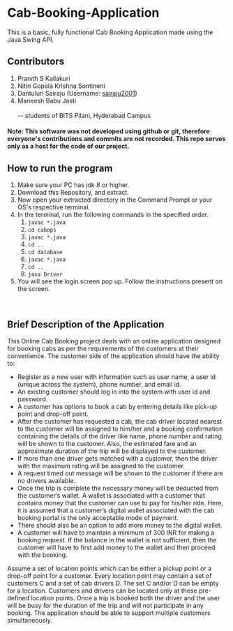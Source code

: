 # Cab-Booking-Application
This is a basic, fully functional Cab Booking Application made using the Java Swing API.

## Contributors
1. Pranith S Kallakuri
2. Nitin Gopala Krishna Sontineni
3. Dantuluri Sairaju (Username: [sairaju2001](https://github.com/sairaju2001))
4. Maneesh Babu Jasti<br /><br />
   -- students of BITS Pilani, Hyderabad Campus


#### Note: This software was not developed using github or git, therefore everyone's contributions and commits are not recorded. This repo serves only as a host for the code of our project.

## How to run the program
1. Make sure your PC has jdk 8 or higher.
2. Download this Repository, and extract.
3. Now open your extracted directory in the Command Prompt or your OS's respective terminal.
4. In the terminal, run the following commands in the specified order.
   1. `javac *.java`
   2. `cd cabops`
   3. `javac *.java`
   4. `cd ..`
   5. `cd database`
   6. `javac *.java`
   7. `cd ..`
   8. `java Driver`
5. You will see the login screen pop up. Follow the instructions present on the screen.
<br />

## Brief Description of the Application
This Online Cab Booking project deals with an online application designed for booking cabs as
per the requirements of the customers at their convenience. The customer side of the application
should have the ability to:

* Register as a new user with information such as user name, a user id (unique across the
system), phone number, and email id.
* An existing customer should log in into the system with user id and password.
* A customer has options to book a cab by entering details like pick-up point and drop-off
point.
* After the customer has requested a cab, the cab driver located nearest to the customer
will be assigned to him/her and a booking confirmation containing the details of the driver
like name, phone number and rating will be shown to the customer. Also, the estimated
fare and an approximate duration of the trip will be displayed to the customer.
* If more than one driver gets matched with a customer, then the driver with the maximum
rating will be assigned to the customer.
* A request timed out message will be shown to the customer if there are no drivers
available.
* Once the trip is complete the necessary money will be deducted from the customer’s
wallet. A wallet is associated with a customer that contains money that the customer can
use to pay for his/her ride. Here, it is assumed that a customer’s digital wallet associated
with the cab booking portal is the only acceptable mode of payment.
* There should also be an option to add more money to the digital wallet.
* A customer will have to maintain a minimum of 300 INR for making a booking request. If
the balance in the wallet is not sufficient, then the customer will have to first add money to
the wallet and then proceed with the booking.

Assume a set of location points which can be either a pickup point or a drop-off point for a
customer. Every location point may contain a set of customers C and a set of cab drivers D. The
set C and/or D can be empty for a location. Customers and drivers can be located only at these
pre-defined location points. Once a trip is booked both the driver and the user will be busy for the
duration of the trip and will not participate in any booking. The application should be able to
support multiple customers simultaneously.
